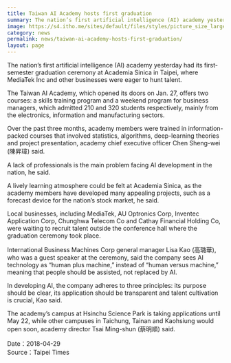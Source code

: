 ```yaml
---
title: Taiwan AI Academy hosts first graduation
summary: The nation’s first artificial intelligence (AI) academy yesterday had its first-semester graduation ceremony at Academia Sinica in Taipei, where MediaTek Inc and other businesses were eager to hunt talent.
image: https://s4.itho.me/sites/default/files/styles/picture_size_large/public/field/image/screenshot_2018-04-28_20.24.54.png?itok=FixrpJsD
category: news
permalink: news/taiwan-ai-academy-hosts-first-graduation/
layout: page
---
```

The nation’s first artificial intelligence (AI) academy yesterday had its first-semester graduation ceremony at Academia Sinica in Taipei, where MediaTek Inc and other businesses were eager to hunt talent.

The Taiwan AI Academy, which opened its doors on Jan. 27, offers two courses: a skills training program and a weekend program for business managers, which admitted 210 and 320 students respectively, mainly from the electronics, information and manufacturing sectors.

Over the past three months, academy members were trained in information-packed courses that involved statistics, algorithms, deep-learning theories and project presentation, academy chief executive officer Chen Sheng-wei (陳昇瑋) said.

A lack of professionals is the main problem facing AI development in the nation, he said.

A lively learning atmosphere could be felt at Academia Sinica, as the academy members have developed many appealing projects, such as a forecast device for the nation’s stock market, he said.

Local businesses, including MediaTek, AU Optronics Corp, Inventec Application Corp, Chunghwa Telecom Co and Cathay Financial Holding Co, were waiting to recruit talent outside the conference hall where the graduation ceremony took place.

International Business Machines Corp general manager Lisa Kao (高璐華), who was a guest speaker at the ceremony, said the company sees AI technology as “human plus machine,” instead of “human versus machine,” meaning that people should be assisted, not replaced by AI.

In developing AI, the company adheres to three principles: its purpose should be clear, its application should be transparent and talent cultivation is crucial, Kao said.

The academy’s campus at Hsinchu Science Park is taking applications until May 22, while other campuses in Taichung, Tainan and Kaohsiung would open soon, academy director Tsai Ming-shun (蔡明順) said.

Date：2018-04-29
<br/>
Source：Taipei Times
